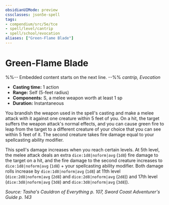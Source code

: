 ```yaml
---
obsidianUIMode: preview
cssclasses: json5e-spell
tags:
- compendium/src/5e/tce
- spell/level/cantrip
- spell/school/evocation
aliases: ["Green-Flame Blade"]
---
```

# Green-Flame Blade
%%-- Embedded content starts on the next line. --%%
*cantrip, Evocation*  

- **Casting time:** 1 action
- **Range:** Self (5-feet radius)
- **Components:** S, a melee weapon worth at least 1 sp
- **Duration:** Instantaneous

You brandish the weapon used in the spell's casting and make a melee attack with it against one creature within 5 feet of you. On a hit, the target suffers the weapon attack's normal effects, and you can cause green fire to leap from the target to a different creature of your choice that you can see within 5 feet of it. The second creature takes fire damage equal to your spellcasting ability modifier.

This spell's damage increases when you reach certain levels. At 5th level, the melee attack deals an extra `dice:1d8|noform|avg` (`1d8`) fire damage to the target on a hit, and the fire damage to the second creature increases to `dice:1d8|noform|avg` (`1d8`) + your spellcasting ability modifier. Both damage rolls increase by `dice:1d8|noform|avg` (`1d8`) at 11th level (`dice:2d8|noform|avg` (`2d8`) and `dice:2d8|noform|avg` (`2d8`)) and 17th level (`dice:3d8|noform|avg` (`3d8`) and `dice:3d8|noform|avg` (`3d8`)).

*Source: Tasha's Cauldron of Everything p. 107, Sword Coast Adventurer's Guide p. 143*